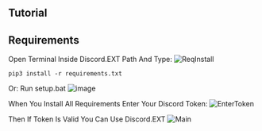 ## Tutorial

## Requirements
Open Terminal Inside Discord.EXT Path And Type:
![ReqInstall](https://github.com/RaySoftworks/Discord.EXT/assets/130923455/a3c1d406-788e-4bb7-b624-21e4f6f979b5)
```
pip3 install -r requirements.txt
```
Or:
Run setup.bat
![image](https://github.com/RaySoftworks/Discord.EXT/assets/130923455/e8355e92-64af-4058-8781-0d4065568a52)




When You Install All Requirements Enter Your Discord Token:
![EnterToken](https://github.com/RaySoftworks/Discord.EXT/assets/130923455/ff9dc7dc-5c4b-47f8-aeea-726946ff5319)


Then If Token Is Valid You Can Use Discord.EXT
![Main](https://github.com/RaySoftworks/Discord.EXT/assets/130923455/068a466b-1d31-4eaa-bf69-cccb50d608e7)
